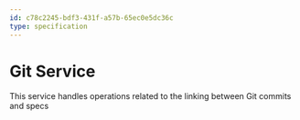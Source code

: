 ```yaml
---
id: c78c2245-bdf3-431f-a57b-65ec0e5dc36c
type: specification
---
```


# Git Service

This service handles operations related to the linking between Git commits and specs
